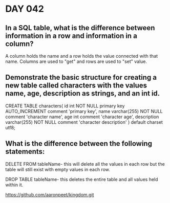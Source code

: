 # DAY 042

## In a SQL table, what is the difference between information in a row and information in a column?

A column holds the name and a row holds the value connected with that name. Columns are used to "get" and rows are used to "set" value.

## Demonstrate the basic structure for creating a new table called characters with the values name, age, description as strings, and an int id.

CREATE TABLE characters(
  id int NOT NULL primary key AUTO_INCREMENT comment 'primary key',
  name varchar(255) NOT NULL comment 'character name',
  age int comment 'character age',
  description varchar(255) NOT NULL comment 'character description'
) default charset utf8;

## What is the difference between the following statements:

DELETE FROM tableName- this will delete all the values in each row but the table will still exist with empty values in each row.

DROP TABLE tableName- this deletes the entire table and all values held within it.

https://github.com/aaronpeet/kingdom.git